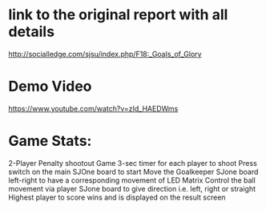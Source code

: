 # link to the original report with all details
http://socialledge.com/sjsu/index.php/F18:_Goals_of_Glory

# Demo Video
https://www.youtube.com/watch?v=zId_HAEDWms

# Game Stats:

2-Player Penalty shootout Game
3-sec timer for each player to shoot
Press switch on the main SJOne board to start
Move the Goalkeeper SJone board left-right to have a corresponding movement of LED Matrix
Control the ball movement via player SJone board to give direction i.e. left, right or straight
Highest player to score wins and is displayed on the result screen

